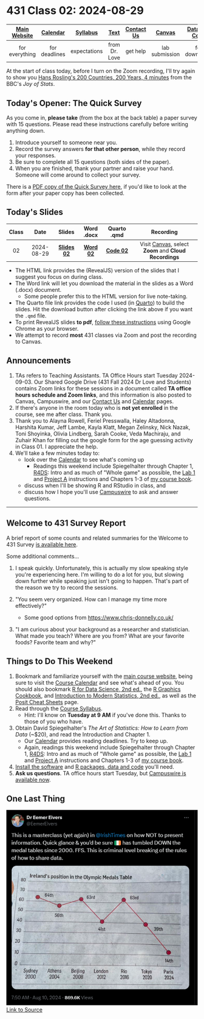# 431 Class 02: 2024-08-29

[Main Website](https://thomaselove.github.io/431-2024/) | [Calendar](https://thomaselove.github.io/431-2024/calendar.html) | [Syllabus](https://thomaselove.github.io/431-syllabus-2024/) | [Text](https://thomaselove.github.io/431-book/) | [Contact Us](https://thomaselove.github.io/431-2024/contact.html) | [Canvas](https://canvas.case.edu) | [Data and Code](https://github.com/THOMASELOVE/431-data)
:-----------: | :--------------: | :----------: | :---------: | :-------------: | :-----------: | :------------:
for everything | for deadlines | expectations | from Dr. Love | get help | lab submission | for downloads

At the start of class today, before I turn on the Zoom recording, I'll try again to show you [Hans Rosling's 200 Countries, 200 Years, 4 minutes](https://www.youtube.com/watch?v=jbkSRLYSojo) from the BBC's *Joy of Stats*.

## Today's Opener: The Quick Survey

As you come in, **please take** (from the box at the back table) a paper survey with 15 questions. Please read these instructions carefully before writing anything down.

1. Introduce yourself to someone near you.
2. Record the survey answers **for that other person**, while they record your responses.
3. Be sure to complete all 15 questions (both sides of the paper).
4. When you are finished, thank your partner and raise your hand. Someone will come around to collect your survey.

There is a [PDF copy of the Quick Survey here](431_surveyhandout_1perstudent_2024-08-29.pdf), if you'd like to look at the form after your paper copy has been collected.

## Today's Slides

Class | Date | Slides | Word .docx | Quarto .qmd | Recording
:---: | :--------: | :------: | :------: | :------: | :-------------:
02 | 2024-08-29 | **[Slides 02](https://thomaselove.github.io/431-slides-2024/class02.html)** | **[Word 02](https://thomaselove.github.io/431-slides-2024/class02w.docx)** | **[Code 02](https://github.com/THOMASELOVE/431-slides-2024/blob/main/class02.qmd)** | Visit [Canvas](https://canvas.case.edu/), select **Zoom** and **Cloud Recordings**

- The HTML link provides the (RevealJS) version of the slides that I suggest you focus on during class.
- The Word link will let you download the material in the slides as a Word (.docx) document.
    - Some people prefer this to the HTML version for live note-taking.
- The Quarto file link provides the code I used (in [Quarto](https://quarto.org/)) to build the slides. Hit the download button after clicking the link above if you want the `.qmd` file.
- To print RevealJS slides **to pdf**, [follow these instructions](https://quarto.org/docs/presentations/revealjs/presenting.html#print-to-pdf) using Google Chrome as your browser.
- We attempt to record **most** 431 classes via Zoom and post the recording to Canvas.

## Announcements

1. TAs refers to Teaching Assistants. TA Office Hours start Tuesday 2024-09-03. Our Shared Google Drive (431 Fall 2024 Dr Love and Students) contains Zoom links for these sessions in a document called **TA office hours schedule and Zoom links**, and this information is also posted to Canvas, Campuswire, and our [Contact Us](https://thomaselove.github.io/431-2024/contact.html) and [Calendar](https://thomaselove.github.io/431-2024/calendar.html) pages.
2. If there's anyone in the room today who is **not yet enrolled** in the course, see me after class. Thank you.
3. Thank you to Alayna Rowell, Feriel Presswalla, Haley Altadonna, Harshita Kumar, Jeff Lambe, Kayla Klatt, Megan Zelinsky, Nick Nazak, Toni Shoyinka, Olivia Lindberg, Sarah Cooke, Veda Machiraju, and Zuhair Khan for filling out the google form for the age guessing activity in Class 01. I appreciate the help.
4. We'll take a few minutes today to:
    - look over the [Calendar](https://thomaselove.github.io/431-2024/calendar.html) to see what's coming up
        - Readings this weekend include Spiegelhalter through Chapter 1, [R4DS](https://r4ds.hadley.nz/): Intro and as much of "Whole game" as possible, the [Lab 1](https://github.com/THOMASELOVE/431-labs-2024/tree/main/lab1) and [Project A](https://thomaselove.github.io/431-projectA-2024/) instructions and Chapters 1-3 of [my course book](https://thomaselove.github.io/431-book/). 
    - discuss when I'll be showing R and RStudio in class, and
    - discuss how I hope you'll use [Campuswire](https://campuswire.com/) to ask and answer questions.

-------

## Welcome to 431 Survey Report

A brief report of some counts and related summaries for the Welcome to 431 Survey [is available here](welcome-report.md).

Some additional comments...

1. I speak quickly. Unfortunately, this is actually my slow speaking style you're experiencing here. I'm willing to do a lot for you, but slowing down further while speaking just isn't going to happen. That's part of the reason we try to record the sessions.
2. "You seem very organized. How can I manage my time more effectively?"
    - Some good options from <https://www.chris-donnelly.co.uk/>
  

4. "I am curious about your background as a researcher and statistician. What made you teach? Where are you from? What are your favorite foods? Favorite team and why?"

## Things to Do This Weekend

1. Bookmark and familiarize yourself with the [main course website](https://thomaselove.github.io/431-2024/), being sure to visit the [Course Calendar](https://thomaselove.github.io/431-2024/calendar.html) and see what's ahead of you. You should also bookmark [R for Data Science, 2nd ed.](https://r4ds.hadley.nz/), the [R Graphics Cookbook](https://r-graphics.org/), and [Introduction to Modern Statistics, 2nd ed.](https://openintro-ims.netlify.app/), as well as the [Posit Cheat Sheets](https://posit.co/resources/cheatsheets/) page.
2. Read through the [Course Syllabus](https://thomaselove.github.io/431-syllabus-2024/).
    - Hint: I'll know on **Tuesday at 9 AM** if you've done this. Thanks to those of you who have.
3. Obtain David Spiegelhalter's *The Art of Statistics: How to Learn from Data* (~$20), and read the Introduction and Chapter 1.
    - Our [Calendar](https://thomaselove.github.io/431-2024/calendar.html) provides reading deadlines. Try to keep up.
    - Again, readings this weekend include Spiegelhalter through Chapter 1, [R4DS](https://r4ds.hadley.nz/): Intro and as much of "Whole game" as possible, the [Lab 1](https://github.com/THOMASELOVE/431-labs-2024/tree/main/lab1) and [Project A](https://thomaselove.github.io/431-projectA-2024/) instructions and Chapters 1-3 of [my course book](https://thomaselove.github.io/431-book/). 
4. [Install the software](https://thomaselove.github.io/431-2024/software.html) and [R packages, data and code](https://thomaselove.github.io/431-2024/software.html#installing-r-packages-and-datacode-for-431) you'll need.
5. **Ask us questions**. TA office hours start Tuesday, but [Campuswire is available now](https://thomaselove.github.io/431-2024/campuswire.html).

## One Last Thing

![](https://github.com/THOMASELOVE/431-classes-2024/blob/main/class02/Eivers_2024-08-10.png)  [Link to Source](https://x.com/EemerEivers/status/1822239148519890981)
